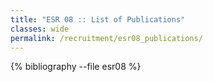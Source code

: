 ```yaml
---
title: "ESR 08 :: List of Publications"
classes: wide
permalink: /recruitment/esr08_publications/
---
```

{% bibliography --file esr08 %}